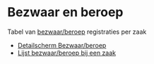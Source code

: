 # Bezwaar en beroep

Tabel van [bezwaar/beroep](/docs/probleemoplossing/module_overstijgende_schermen/bezwaar_beroep.md) registraties per zaak

* [Detailscherm Bezwaar/beroep](/docs/probleemoplossing/module_overstijgende_schermen/bezwaar_beroep/detailpagina_bezwaar_beroep.md)
* [Lijst bezwaar/beroep bij een zaak](/docs/probleemoplossing/module_overstijgende_schermen/bezwaar_beroep/lijst_bezwaar_beroep_bij_zaak.md)
